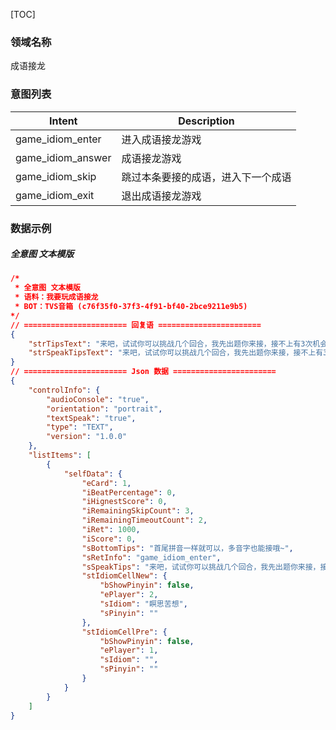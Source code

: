[TOC]

### 领域名称

成语接龙

### 意图列表

| Intent                 | Description                  |
| ---------------------- | ---------------------------- |
| game_idiom_enter   | 进入成语接龙游戏                      |
| game_idiom_answer | 成语接龙游戏                      |
| game_idiom_skip  | 跳过本条要接的成语，进入下一个成语                     |
| game_idiom_exit    | 退出成语接龙游戏 |

### 数据示例

##### 全意图 文本模版

```json
/*
 * 全意图 文本模版
 * 语料：我要玩成语接龙
 * BOT：TVS音箱 (c76f35f0-37f3-4f91-bf40-2bce9211e9b5)
*/ 
// ======================= 回复语 =======================
{
	"strTipsText": "来吧，试试你可以挑战几个回合，我先出题你来接，接不上有3次机会说跳过，结束游戏要说退出，开始吧，瞑思苦想",
	"strSpeakTipsText": "来吧，试试你可以挑战几个回合，我先出题你来接，接不上有3次机会说跳过，结束游戏要说退出，开始吧，瞑思苦想"
}
// ======================= Json 数据 =======================
{
    "controlInfo": {
        "audioConsole": "true", 
        "orientation": "portrait", 
        "textSpeak": "true", 
        "type": "TEXT", 
        "version": "1.0.0"
    }, 
    "listItems": [
        {
            "selfData": {
                "eCard": 1, 
                "iBeatPercentage": 0, 
                "iHignestScore": 0, 
                "iRemainingSkipCount": 3, 
                "iRemainingTimeoutCount": 2, 
                "iRet": 1000, 
                "iScore": 0, 
                "sBottomTips": "首尾拼音一样就可以，多音字也能接哦~", 
                "sRetInfo": "game_idiom_enter", 
                "sSpeakTips": "来吧，试试你可以挑战几个回合，我先出题你来接，接不上有3次机会说跳过，结束游戏要说退出，开始吧，瞑思苦想", 
                "stIdiomCellNew": {
                    "bShowPinyin": false, 
                    "ePlayer": 2, 
                    "sIdiom": "瞑思苦想", 
                    "sPinyin": ""
                }, 
                "stIdiomCellPre": {
                    "bShowPinyin": false, 
                    "ePlayer": 1, 
                    "sIdiom": "", 
                    "sPinyin": ""
                }
            }
        }
    ]
}
```

